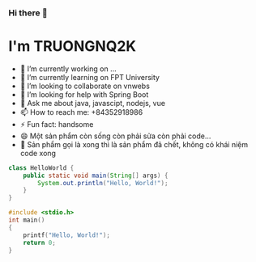 
### Hi there 👋

# I'm TRUONGNQ2K

- 🔭 I’m currently working on ...
- 🌱 I’m currently learning on FPT University
- 👯 I’m looking to collaborate on vnwebs
- 🤔 I’m looking for help with Spring Boot
- 💬 Ask me about java, javascipt, nodejs, vue
- 📫 How to reach me: +84352918986
- ⚡ Fun fact: handsome
- 😄 Một sản phẩm còn sống còn phải sửa còn phải code... 
- 🌱 Sản phẩm gọi là xong thì là sản phẩm đã chết, không có khái niệm code xong

```java
class HelloWorld {
    public static void main(String[] args) {
        System.out.println("Hello, World!"); 
    }
}
```

```cpp
#include <stdio.h>    
int main()
{ 
    printf("Hello, World!");
    return 0;
}
```
